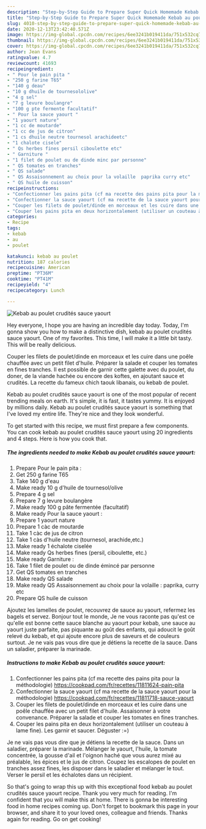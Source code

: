 ```yaml
---
description: "Step-by-Step Guide to Prepare Super Quick Homemade Kebab au poulet crudités sauce yaourt"
title: "Step-by-Step Guide to Prepare Super Quick Homemade Kebab au poulet crudités sauce yaourt"
slug: 4010-step-by-step-guide-to-prepare-super-quick-homemade-kebab-au-poulet-crudites-sauce-yaourt
date: 2020-12-13T23:42:40.571Z
image: https://img-global.cpcdn.com/recipes/6ee3241b019411da/751x532cq70/kebab-au-poulet-crudites-sauce-yaourt-photo-principale-de-la-recette.jpg
thumbnail: https://img-global.cpcdn.com/recipes/6ee3241b019411da/751x532cq70/kebab-au-poulet-crudites-sauce-yaourt-photo-principale-de-la-recette.jpg
cover: https://img-global.cpcdn.com/recipes/6ee3241b019411da/751x532cq70/kebab-au-poulet-crudites-sauce-yaourt-photo-principale-de-la-recette.jpg
author: Jean Evans
ratingvalue: 4.7
reviewcount: 41693
recipeingredient:
- " Pour le pain pita "
- "250 g farine T65"
- "140 g deau"
- "10 g dhuile de tournesololive"
- "4 g sel"
- "7 g levure boulangre"
- "100 g pte fermente facultatif"
- " Pour la sauce yaourt "
- "1 yaourt nature"
- "1 cc de moutarde"
- "1 cc de jus de citron"
- "1 cs dhuile neutre tournesol arachideetc"
- "1 chalote cisele"
- " Qs herbes fines persil ciboulette etc"
- " Garniture "
- "1 filet de poulet ou de dinde minc par personne"
- " QS tomates en tranches"
- " QS salade"
- " QS Assaisonnement au choix pour la volaille  paprika curry etc"
- " QS huile de cuisson"
recipeinstructions:
- "Confectionner les pains pita (cf ma recette des pains pita pour la méthodologie) https://cookpad.com/fr/recettes/11811624-pain-pita"
- "Confectionner la sauce yaourt (cf ma recette de la sauce yaourt pour la méthodologie) https://cookpad.com/fr/recettes/11811718-sauce-yaourt"
- "Couper les filets de poulet/dinde en morceaux et les cuire dans une poêle chauffée avec un petit filet d&#39;huile. Assaisonner à votre convenance. Préparer la salade et couper les tomates en fines tranches."
- "Couper les pains pita en deux horizontalement (utiliser un couteau à lame fine). Les garnir et saucer. Déguster :=)"
categories:
- Recipe
tags:
- kebab
- au
- poulet

katakunci: kebab au poulet 
nutrition: 187 calories
recipecuisine: American
preptime: "PT36M"
cooktime: "PT41M"
recipeyield: "4"
recipecategory: Lunch

---
```



![Kebab au poulet crudités sauce yaourt](https://img-global.cpcdn.com/recipes/6ee3241b019411da/751x532cq70/kebab-au-poulet-crudites-sauce-yaourt-photo-principale-de-la-recette.jpg)

Hey everyone, I hope you are having an incredible day today. Today, I'm gonna show you how to make a distinctive dish, kebab au poulet crudités sauce yaourt. One of my favorites. This time, I will make it a little bit tasty. This will be really delicious.

Couper les filets de poulet/dinde en morceaux et les cuire dans une poêle chauffée avec un petit filet d&#39;huile. Préparer la salade et couper les tomates en fines tranches. Il est possible de garnir cette galette avec du poulet, du doner, de la viande hachée ou encore des koftes, en ajoutant sauce et crudités. La recette du fameux chich taouk libanais, ou kebab de poulet.

Kebab au poulet crudités sauce yaourt is one of the most popular of recent trending meals on earth. It's simple, it is fast, it tastes yummy. It is enjoyed by millions daily. Kebab au poulet crudités sauce yaourt is something that I've loved my entire life. They're nice and they look wonderful.


To get started with this recipe, we must first prepare a few components. You can cook kebab au poulet crudités sauce yaourt using 20 ingredients and 4 steps. Here is how you cook that.

<!--inarticleads1-->

##### The ingredients needed to make Kebab au poulet crudités sauce yaourt:

1. Prepare  Pour le pain pita :
1. Get 250 g farine T65
1. Take 140 g d&#39;eau
1. Make ready 10 g d&#39;huile de tournesol/olive
1. Prepare 4 g sel
1. Prepare 7 g levure boulangère
1. Make ready 100 g pâte fermentée (facultatif)
1. Make ready  Pour la sauce yaourt :
1. Prepare 1 yaourt nature
1. Prepare 1 càc de moutarde
1. Take 1 càc de jus de citron
1. Take 1 càs d&#39;huile neutre (tournesol, arachide,etc.)
1. Make ready 1 échalote ciselée
1. Make ready  Qs herbes fines (persil, ciboulette, etc.)
1. Make ready  Garniture :
1. Take 1 filet de poulet ou de dinde émincé par personne
1. Get  QS tomates en tranches
1. Make ready  QS salade
1. Make ready  QS Assaisonnement au choix pour la volaille : paprika, curry etc
1. Prepare  QS huile de cuisson


Ajoutez les lamelles de poulet, recouvrez de sauce au yaourt, refermez les bagels et servez. Bonjour tout le monde, Je ne vous raconte pas qu&#39;est ce qu&#39;elle est bonne cette sauce blanche au yaourt pour kebab, une sauce au yaourt juste parfaite, pas piquante au goût des enfants, qui adoucit le goût relevé du kebab, et qui ajoute encore plus de saveurs et de couleurs surtout. Je ne vais pas vous dire que je détiens la recette de la sauce. Dans un saladier, préparer la marinade. 

<!--inarticleads2-->

##### Instructions to make Kebab au poulet crudités sauce yaourt:

1. Confectionner les pains pita (cf ma recette des pains pita pour la méthodologie) https://cookpad.com/fr/recettes/11811624-pain-pita
1. Confectionner la sauce yaourt (cf ma recette de la sauce yaourt pour la méthodologie) https://cookpad.com/fr/recettes/11811718-sauce-yaourt
1. Couper les filets de poulet/dinde en morceaux et les cuire dans une poêle chauffée avec un petit filet d&#39;huile. Assaisonner à votre convenance. Préparer la salade et couper les tomates en fines tranches.
1. Couper les pains pita en deux horizontalement (utiliser un couteau à lame fine). Les garnir et saucer. Déguster :=)


Je ne vais pas vous dire que je détiens la recette de la sauce. Dans un saladier, préparer la marinade. Mélanger le yaourt, l&#39;huile, la tomate concentrée, la gousse d&#39;ail et l&#39;oignon haché que vous aurez mixé au préalable, les épices et le jus de citron. Coupez les escalopes de poulet en tranches assez fines, les disposer dans le saladier et mélanger le tout. Verser le persil et les échalotes dans un récipient. 

So that's going to wrap this up with this exceptional food kebab au poulet crudités sauce yaourt recipe. Thank you very much for reading. I'm confident that you will make this at home. There is gonna be interesting food in home recipes coming up. Don't forget to bookmark this page in your browser, and share it to your loved ones, colleague and friends. Thanks again for reading. Go on get cooking!
